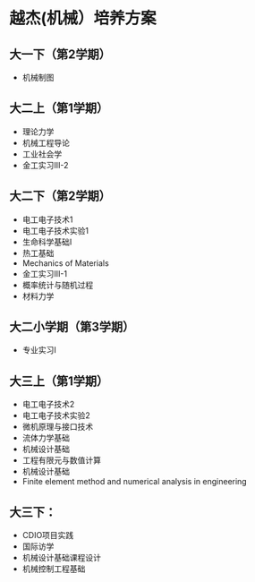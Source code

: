 # 越杰(机械）培养方案

## 大一下（第2学期）
- 机械制图

## 大二上（第1学期）
- 理论力学
- 机械工程导论
- 工业社会学
- 金工实习Ⅲ-2

## 大二下（第2学期）
- 电工电子技术1
- 电工电子技术实验1
- 生命科学基础Ⅰ
- 热工基础
- Mechanics of Materials
- 金工实习Ⅲ-1
- 概率统计与随机过程
- 材料力学

## 大二小学期（第3学期）
- 专业实习Ⅰ

## 大三上（第1学期）
- 电工电子技术2
- 电工电子技术实验2
- 微机原理与接口技术
- 流体力学基础
- 机械设计基础
- 工程有限元与数值计算
- 机械设计基础
- Finite element method and numerical analysis in engineering

## 大三下：
- CDIO项目实践
- 国际访学
- 机械设计基础课程设计
- 机械控制工程基础

